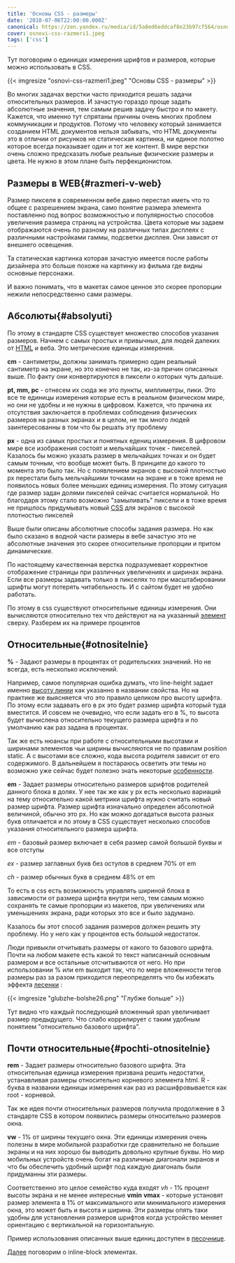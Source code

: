 ```yaml
---
title: 'Основы CSS - размеры'
date: '2018-07-06T22:00:00.000Z'
canonical: https://zen.yandex.ru/media/id/5a8ed6eddcaf8e23b97cf564/osnovy-css-razmery-5b1e6bd39b403c334853e6b3
cover: osnovi-css-razmeri1.jpeg
tags: ['css']
---
```

Тут поговорим о единицах измерения шрифтов и размеров, которые можно использовать в CSS.

<!--more-->
{{< imgresize "osnovi-css-razmeri1.jpeg" "Основы CSS - размеры" >}} 

Во многих задачах верстки часто приходится решать задачи относительных размеров. И зачастую гораздо проще задать абсолютные значения, тем самым решив задачу быстро и по макету. Кажется, что именно тут спрятаны причины очень многих проблем коммуникации и продуктов. Потому что человеку который занимается созданием HTML документов нельзя забывать, что HTML документы это в отличии от рисунков не статическая картинка, ни единое полотно которое всегда показывает один и тот же контент. В мире верстки очень сложно предсказать любые реальные физические размеры и цвета. Не нужно в этом плане быть перфекционистом.

## Размеры в WEB{#razmeri-v-web} 

Размер пикселя в современном вебе давно перестал иметь что то общее с разрешением экрана, само понятие размера элемента поставленно под вопрос возможностью и популярностью способов увеличения размера страниц на устройства. Цвета которые мы задаем отображаются очень по разному на различных типах дисплеях с различными настройками гаммы, подсветки дисплея. Они зависят от внешнего освещения.

Та статическая картинка которая зачастую имеется после работы дизайнера это больше похоже на картинку из фильма где видны основные персонажи.

И важно понимать, что в макетах самое ценное это скорее пропорции нежили непосредственно сами размеры.

## Абсолюты{#absolyuti} 

По этому в стандарте CSS существует множество способов указания размеров. Начнем с самых простых и привычных, для людей далеких от [HTML](/blog/osnovi-html) и веба. Это метрические единицы измерения.

**cm** - сантиметры, должны занимать примерно один реальный сантиметр на экране, но это конечно не так, из-за причин описанных выше. По факту они конвертируются в пиксели о которых чуть дальше.

**pt, mm, pc** - отнесем их сюда же это пункты, миллиметры, пики. Это все те единицы измерения которые есть в реальном физическом мире, но они не удобны и не нужны в цифровом. Кажется, что причина их отсутствия заключается в проблемах соблюдения физических размеров на разных экранах и в целом, не так много людей заинтересованны в том что бы решать эту проблему

**px** - одна из самых простых и понятных едениц измерения. В цифровом мире все изображения состоят и мельчайших точек - пикселей. Казалось бы можно указать размер в мельчайших точках и он будет самым точным, что вообще может быть. В принципе до какого то момента это было так. Но с появлением экранов с высокой плотностью px перестали быть мельчайшими точками на экране и в тоже время не появилось новых более меньших единиц измерения. По этому ситуация где размер задан долями пикселей сейчас считается нормальной. Но благодаря этому стало возможно "замыливать" пиксели и в тоже время не пришлось придумывать новый [CSS](/blog/osnovi-css-uroven-pravil) для экранов с высокой плотностью пикселей

Выше были описаны абсолютные способы задания размера. Но как было сказано в водной части размеры в вебе зачастую это не абсолютные значения это скорее относительные пропорции и притом динамические.

По настоящему качественная верстка подразумевает корректное отображение страницы при различных увеличениях и ширинах экрана. Если все размеры задавать только в пикселях то при масштабировании шрифты могут потерять читабельность. И с сайтом будет не удобно работать.

По этому в css существуют относительные единицы измерения. Они вычисляются относительно тех что действуют на на указанный [элемент](/blog/css-bloki-blochnie-elementi) сверху. Разберем их на примере процентов

## Относительные{#otnositelnie} 

**%** - Задают размеры в процентах от родительских значений. Но не всегда, есть несколько исключений.

Например, самое популярная ошибка думать, что line-height задает именно [высоту линии](/blog/css-bloki-inline) как указанно в названии свойства. Но на практике же выясняется что это правило целиком про высоту шрифта. По этому если задавать его в px это будет размер шрифта который туда вместится. И совсем не очевидно, что если задать его в %, то высота будет вычислена относительно текущего размера шрифта и по умолчанию как раз задана в процентах.

Так же есть нюансы при работе с относительными высотами и ширинами элементов чьи ширины вычисляются не по правилам position static. А с высотами все сложно, кода высота родителя зависит от его содержимого. В дальнейшем я постараюсь осветить эти темы но возможно уже сейчас будет полезно знать некоторые [особенности](https://learn.javascript.ru/height-percent).

**em** - Задает размеры относительно размеров шрифтов родителей данного блока в долях. У нее так же как у px есть несколько вариаций на тему относительно какой метрики шрифта нужно считать новый размер шрифта. Размер шрифта изначально определен абсолютной величиной, обычно это px. Но как можно догадаться высота разных букв отличается и по этому в CSS существует несколько способов указания относительного размера шрифта.

*em* - базовый размер включает в себя размер самой большой буквы и все отступы

*ex* - размер заглавных букв без оступов в среднем 70% от em

*ch* - размер обычных букв в среднем 48% от em

То есть в css есть возможность управлять шириной блока в зависимости от размера шрифта внутри него, тем самым можно сохранять те самые пропорции из макетов, при увеличениях или уменьшениях экрана, ради которых это все и было задумано.

Казалось бы этот способ задания размеров должен решить эту проблему. Но у него как у процентов есть большой недостаток.

Люди привыкли отчитывать размеры от какого то базового шрифта. Почти на любом макете есть какой то текст написанный основным размером и все остальные отсчитываются от него. Но при использовании % или em выходит так, что по мере вложенности тегов размеры раз за разом приходится переопределять что бы избежать эффекта [лесенки](https://codepen.io/ErDmKo/pen/mKNrKK) :

{{< imgresize "glubzhe-bolshe26.png" "Глубже больше" >}} 

Тут видно что каждый последующий вложенный span увеличивает размер предыдущего. Что слабо коррелирует с таким удобным понятием "относительно базового шрифта".

## Почти относительные{#pochti-otnositelnie} 

**rem** - Задает размеры относительно базового шрифта. Эта относительная единица измерения призвана решить недостатки, устанавливая размеры относительно корневого элемента html. R - буква в названии единицы измерения как раз из расшифровывается как root - корневой.

Так же идея почти относительных размеров получила продолжение в 3 стандарте CSS в котором появились размеры относительно размеров окна.

**vw** - 1% от ширины текущего окна. Эти единицы измерения очень полезны в мире мобильной разработки где сравнительно не большие экраны и на них хорошо бы выводить довольно крупные буквы. Но мир мобильных устройств очень богат на различные диагонали экранов и что бы обеспечить удобный шрифт под каждую диагональ были придуманны эти размеры.

Соответственно это целое семейство куда входят *vh* - 1% процент высоты экрана и не менее интересные **vmin** **vmax** - которые установят размер элемента в 1% от максимального или минимального измерения окна, это может быть и высота и ширина. Эти размеры опять таки удобны для установления размеров шрифтов когда устройство меняет ориентацию с вертикальной на горизонтальную.

Пример использования описанных выше единиц доступен в [песочнице](https://codepen.io/ErDmKo/pen/yEmJoq).

 [Далее](/blog/css-bloki-inline-block) поговорим о inline-block элементах.

